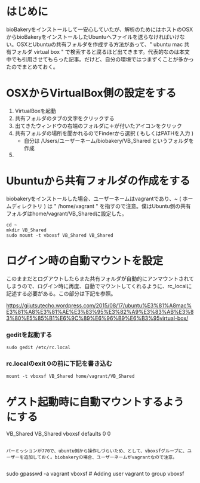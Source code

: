 # はじめに
bioBakeryをインストールして一安心していたが、解析のためにはホストのOSXからbioBakeryをインストールしたUbuntuへファイルを送らなければいけない。OSXとUbuntuの共有フォルダを作成する方法があって、" ubuntu mac 共有フォルダ virtual box " で検索すると腐るほど出てきます。代表的なのは本文中でも引用させてもらった記事。だけど、自分の環境ではつまずくことが多かったのでまとめておく。


# OSXからVirtualBox側の設定をする
1. VirtualBoxを起動
2. 共有フォルダのタブの文字をクリックする
3. 出てきたウィンドウの右端のフォルダに＋が付いたアイコンをクリック
4. 共有フォルダの場所を聞かれるのでFinderから選択 ( もしくはPATHを入力 )
	* 自分は /Users/ユーザーネーム/biobakery/VB_Shared というフォルダを作成
5. 

# Ubuntuから共有フォルダの作成をする
biobakeryをインストールした場合、ユーザーネームはvagrantであり、~ ( ホームディレクトリ ) は " /home/vagrant " を指すので注意。僕はUbuntu側の共有フォルダはhome/vagrant/VB_Sharedに設定した。

```
cd ~
mkdir VB_Shared
sudo mount -t vboxsf VB_Shared VB_Shared
```

# ログイン時の自動マウントを設定

このままだとログアウトしたらまた共有フォルダが自動的にアンマウントされてしまうので、ログイン時に再度、自動でマウントしてくれるように、rc_localに記述する必要がある。この部分は下記を参照。

https://gijutsutecho.wordpress.com/2015/08/17/ubuntu%E3%81%A8mac%E3%81%A8%E3%81%AE%E3%83%95%E3%82%A9%E3%83%AB%E3%83%80%E5%85%B1%E6%9C%89%E6%96%B9%E6%B3%95virtual-box/

### geditを起動する
```
sudo gedit /etc/rc.local
```

### rc.localのexit 0の前に下記を書き込む

```
mount -t vboxsf VB_Shared home/vagrant/VB_Shared
```

# ゲスト起動時に自動マウントするようにする

VB_Shared VB_Shared vboxsf defaults 0 0
```

パーミッションが770で、ubuntu側から操作しづらいため、として、vboxsfグループに、ユーザーを追加しておく。biobakeryの場合、ユーザーネームがvagrantなので注意。


```
sudo gpasswd -a vagrant vboxsf # 
Adding user vagrant to group vboxsf
```

